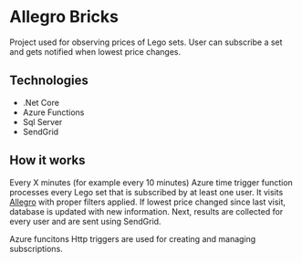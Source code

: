 # Allegro Bricks

Project used for observing prices of Lego sets. User can subscribe a set and gets notified when lowest price changes.

## Technologies
* .Net Core
* Azure Functions
* Sql Server
* SendGrid

## How it works

Every X minutes (for example every 10 minutes) Azure time trigger function processes every Lego set that is subscribed by at least one user. It visits [Allegro](https://allegro.pl/) with proper filters applied. If lowest price changed since last visit, database is updated with new information. Next, results are collected for every user and are sent using SendGrid.

Azure funcitons Http triggers are used for creating and managing subscriptions.
